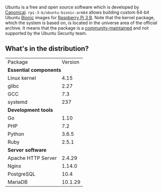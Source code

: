 Ubuntu is a free and open source software which is developed by [Canonical](https://canonical.com/). `rpi-3-b/ubuntu-bionic-arm64` allows building custom 64-bit Ubuntu [Bionic](https://wiki.ubuntu.com/BionicBeaver/ReleaseNotes) images for [Raspberry Pi 3 B](https://raspberrypi.org/products/raspberry-pi-3-model-b/). Note that the kernel package, which the system is based on, is located in the universe area of the official archive. It means that the package is a [community-maintained](https://wiki.ubuntu.com/MOTU/) and not supported by the Ubuntu Security team.

## What's in the distribution?

<table>
  <tr>
    <td>Package</td>
    <td>Version</td>
  </tr>
  <tr>
    <td colspan="2"><b>Essential components</b></td>
  </tr>
  <tr>
    <td>Linux kernel</td>
    <td>4.15</td>
  </tr>
  <tr>
    <td>glibc</td>
    <td>2.27</td>
  </tr>
  <tr>
    <td>GCC</td>
    <td>7.3</td>
  </tr>
  <tr>
    <td>systemd</td>
    <td>237</td>
  </tr>
  <tr>
    <td colspan="2"><b>Development tools</b></td>
  </tr>
  <tr>
    <td>Go</td>
    <td>1.10</td>
  </tr>
  <tr>
    <td>PHP</td>
    <td>7.2</td>
  </tr>
  <tr>
    <td>Python</td>
    <td>3.6.5</td>
  </tr>
  <tr>
    <td>Ruby</td>
    <td>2.5.1</td>
  </tr>
  <tr>
    <td colspan="2"><b>Server software</b></td>
  </tr>
  <tr>
    <td>Apache HTTP Server</td>
    <td>2.4.29</td>
  </tr>
  <tr>
    <td>Nginx</td>
    <td>1.14.0</td>
  </tr>
  <tr>
    <td>PostgreSQL</td>
    <td>10.4</td>
  </tr>
  <tr>
    <td>MariaDB</td>
    <td>10.1.29</td>
  </tr>
</table>
